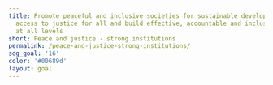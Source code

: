 ```yaml
---
title: Promote peaceful and inclusive societies for sustainable development, provide
  access to justice for all and build effective, accountable and inclusive institutions
  at all levels
short: Peace and justice - strong institutions
permalink: /peace-and-justice-strong-institutions/
sdg_goal: '16'
color: '#00689d'
layout: goal
---
```



